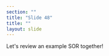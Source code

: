 ```yaml
---
section: ""
title: "Slide 48"
title: ""
layout: slide
---
```


Let's review an example SOR together!

